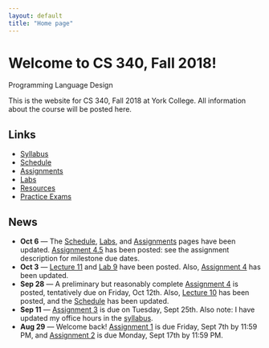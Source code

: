 ```yaml
---
layout: default
title: "Home page"
---
```


# Welcome to CS 340, Fall 2018!

<div id="subtitle">Programming Language Design</div>

This is the website for CS 340, Fall 2018 at York College.  All information about the course will be posted here.

## Links

* [Syllabus](syllabus.html)
* [Schedule](schedule.html)
* [Assignments](assign/index.html)
* [Labs](labs/index.html)
* [Resources](resources/index.html)
* [Practice Exams](practice/index.html)

## News

* **Oct 6** &mdash; The [Schedule](schedule.html), [Labs](labs/index.html), and [Assignments](assign/index.html) pages have been updated.  [Assignment 4.5](assign/index.html) has been posted: see the assignment description for milestone due dates.
* **Oct 3** &mdash; [Lecture 11](lectures/lecture11.html) and [Lab 9](labs/lab09.html) have been posted.  Also, [Assignment 4](assign/assign04.html) has been updated.
* **Sep 28** &mdash; A preliminary but reasonably complete [Assignment 4](assign/assign04.html) is posted, tentatively due on Friday, Oct 12th.  Also, [Lecture 10](lectures/lecture10.html) has been posted, and the [Schedule](schedule.html) has been updated.
* **Sep 11** &mdash; [Assignment 3](assign/assign03.html) is due on Tuesday, Sept 25th. Also note: I have updated my office hours in the [syllabus](syllabus.html).
* **Aug 29** &mdash; Welcome back!  [Assignment 1](assign/assign01.html) is due Friday, Sept 7th by 11:59 PM, and [Assignment 2](assign/assign02.html) is due Monday, Sept 17th by 11:59 PM.
